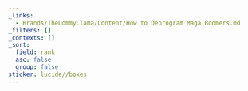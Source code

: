 ```yaml
---
_links:
  - Brands/TheDommyLlama/Content/How to Deprogram Maga Boomers.md
_filters: []
_contexts: []
_sort:
  field: rank
  asc: false
  group: false
sticker: lucide//boxes
---
```

